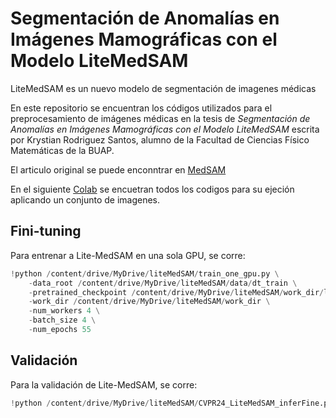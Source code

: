 # Segmentación de Anomalías en Imágenes Mamográficas con el Modelo LiteMedSAM
LiteMedSAM es un nuevo modelo de segmentación de imagenes médicas

En este repositorio se encuentran los códigos utilizados para el preprocesamiento de imágenes médicas en la tesis de *Segmentación de Anomalías en Imágenes Mamográficas con el Modelo LiteMedSAM* escrita por Krystian Rodriguez Santos, alumno de la Facultad de Ciencias Físico Matemáticas de la BUAP. 

El articulo original se puede enconntrar en [MedSAM](https://www.nature.com/articles/s41467-024-44824-z) 

En el siguiente [Colab](https://colab.research.google.com/drive/1HmTyEg0C95yRnA-MFfwjZZku57yeaCsy?usp=sharing) se encuetran todos los codigos para su ejeción aplicando un conjunto de imagenes. 

## Fini-tuning
Para entrenar a Lite-MedSAM en una sola GPU, se corre:
```python
!python /content/drive/MyDrive/liteMedSAM/train_one_gpu.py \
    -data_root /content/drive/MyDrive/liteMedSAM/data/dt_train \
    -pretrained_checkpoint /content/drive/MyDrive/liteMedSAM/work_dir/lite_medsam.pth \
    -work_dir /content/drive/MyDrive/liteMedSAM/work_dir \
    -num_workers 4 \
    -batch_size 4 \
    -num_epochs 55
```
## Validación
Para la validación de Lite-MedSAM, se corre:
```python
!python /content/drive/MyDrive/liteMedSAM/CVPR24_LiteMedSAM_inferFine.py -i /content/drive/MyDrive/liteMedSAM/data/cdd/imgs -o /content/drive/MyDrive/liteMedSAM/data/cdd/segs_breas_Fine
```

